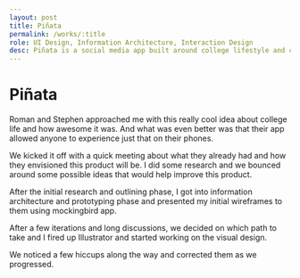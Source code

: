 ```yaml
---
layout: post
title: Piñata
permalink: /works/:title
role: UI Design, Information Architecture, Interaction Design
desc: Piñata is a social media app built around college lifestyle and campuses.
---
```


# Piñata

Roman and Stephen approached me with this really cool idea about college life and how awesome it was. And what was even better was that their app allowed anyone to experience just that on their phones.

We kicked it off with a quick meeting about what they already had and how they envisioned this product will be. I did some research and we bounced around some possible ideas that would help improve this product. 

After the initial research and outlining phase, I got into information architecture and prototyping phase and presented my initial wireframes to them using mockingbird app.

After a few iterations and long discussions, we decided on which path to take and I fired up Illustrator and started working on the visual design.

We noticed a few hiccups along the way and corrected them as we progressed.